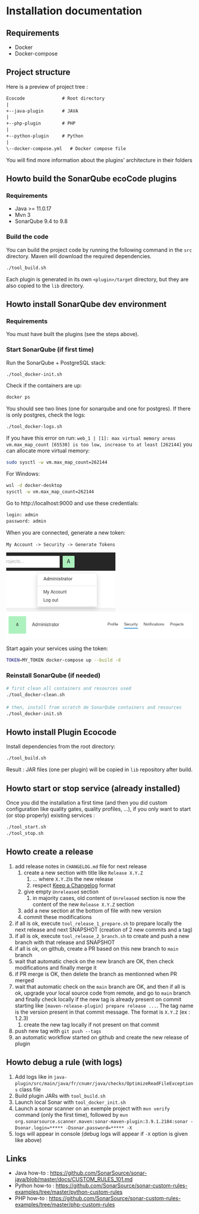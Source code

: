 Installation documentation
==========================

Requirements
------------

- Docker
- Docker-compose

Project structure
-----------------

Here is a preview of project tree :

```txt
Ecocode              # Root directory
|
+--java-plugin       # JAVA
|
+--php-plugin        # PHP
|
+--python-plugin     # Python
|
\--docker-compose.yml   # Docker compose file
```

You will find more information about the plugins’ architecture in their folders

Howto build the SonarQube ecoCode plugins
-----------------------------------------

### Requirements

- Java >= 11.0.17
- Mvn 3
- SonarQube 9.4 to 9.8

### Build the code

You can build the project code by running the following command in the `src` directory.
Maven will download the required dependencies.

```sh
./tool_build.sh
```

Each plugin is generated in its own `<plugin>/target` directory, but they are also copied to the `lib` directory.

Howto install SonarQube dev environment
---------------------------------------

### Requirements

You must have built the plugins (see the steps above).

### Start SonarQube (if first time)

Run the SonarQube + PostgreSQL stack:

```sh
./tool_docker-init.sh
```

Check if the containers are up:

```sh
docker ps
```

You should see two lines (one for sonarqube and one for postgres).
If there is only postgres, check the logs:

```sh
./tool_docker-logs.sh
```

If you have this error on run:
`web_1 | [1]: max virtual memory areas vm.max_map_count [65530] is too low, increase to at least [262144]`
you can allocate more virtual memory:

```sh
sudo sysctl -w vm.max_map_count=262144
```

For Windows:

```sh
wsl -d docker-desktop
sysctl -w vm.max_map_count=262144
```

Go to http://localhost:9000 and use these credentials:

```txt
login: admin
password: admin
```

When you are connected, generate a new token:

`My Account -> Security -> Generate Tokens`

![img.png](docs/resources/img.png)
![img_1.png](docs/resources/img_1.png)

Start again your services using the token:

```sh
TOKEN=MY_TOKEN docker-compose up --build -d
```

### Reinstall SonarQube (if needed)

```sh
# first clean all containers and resources used
./tool_docker-clean.sh

# then, install from scratch de SonarQube containers and resources
./tool_docker-init.sh
```

Howto install Plugin Ecocode
----------------------------

Install dependencies from the root directory:

```sh
./tool_build.sh
```

Result : JAR files (one per plugin) will be copied in `lib` repository after build.

Howto start or stop service (already installed)
-----------------------------------------------

Once you did the installation a first time (and then you did custom configuration like quality gates, quality
profiles, ...),
if you only want to start (or stop properly) existing services :

```sh
./tool_start.sh
./tool_stop.sh
```

Howto create a release
----------------------

1. add release notes in `CHANGELOG.md` file for next release
    1. create a new section with title like `Release X.Y.Z`
        1. ... where `X.Y.Z`is the new release
        2. respect [Keep a Changelog](https://keepachangelog.com/en/1.0.0/) format
    2. give empty `Unreleased` section
        1. in majority cases, old content of `Unreleased` section is now the content of the new `Release X.Y.Z` section
    3. add a new section at the bottom of file with new version
    4. commit these modifications
2. if all is ok, execute `tool_release_1_prepare.sh` to prepare locally the next release and next SNAPSHOT (creation of
   2 new commits and a tag)
3. if all is ok, execute `tool_release_2_branch.sh` to create and push a new branch with that release and SNAPSHOT
4. if all is ok, on github, create a PR based on this new branch to `main` branch
5. wait that automatic check on the new branch are OK, then check modifications and finally merge it
6. if PR merge is OK, then delete the branch as mentionned when PR merged
7. wait that automatic check on the `main` branch are OK, and then if all is ok, upgrade your local source code from
   remote, and go to `main` branch and finally check locally if the
   new tag is already present on commit starting like `[maven-release-plugin] prepare release ...`. The tag
   name is the version present in that commit message. The format is `X.Y.Z` (ex : 1.2.3)
    1. create the new tag locally if not present on that commit
8. push new tag with `git push --tags`
9. an automatic workflow started on github and create the new release of plugin

Howto debug a rule (with logs)
------------------------------

1. Add logs like in `java-plugin/src/main/java/fr/cnumr/java/checks/OptimizeReadFileExceptions` class file
2. Build plugin JARs with `tool_build.sh`
3. Launch local Sonar with `tool_docker_init.sh`
4. Launch a sonar scanner on an exemple project with `mvn verify` command (only the first time), followed by `mvn org.sonarsource.scanner.maven:sonar-maven-plugin:3.9.1.2184:sonar -Dsonar.login=***** -Dsonar.password=***** -X`
5. logs will appear in console (debug logs will appear if `-X` option is given like above)

Links
-----

- Java how-to : https://github.com/SonarSource/sonar-java/blob/master/docs/CUSTOM_RULES_101.md
- Python how-to : https://github.com/SonarSource/sonar-custom-rules-examples/tree/master/python-custom-rules
- PHP how-to : https://github.com/SonarSource/sonar-custom-rules-examples/tree/master/php-custom-rules
